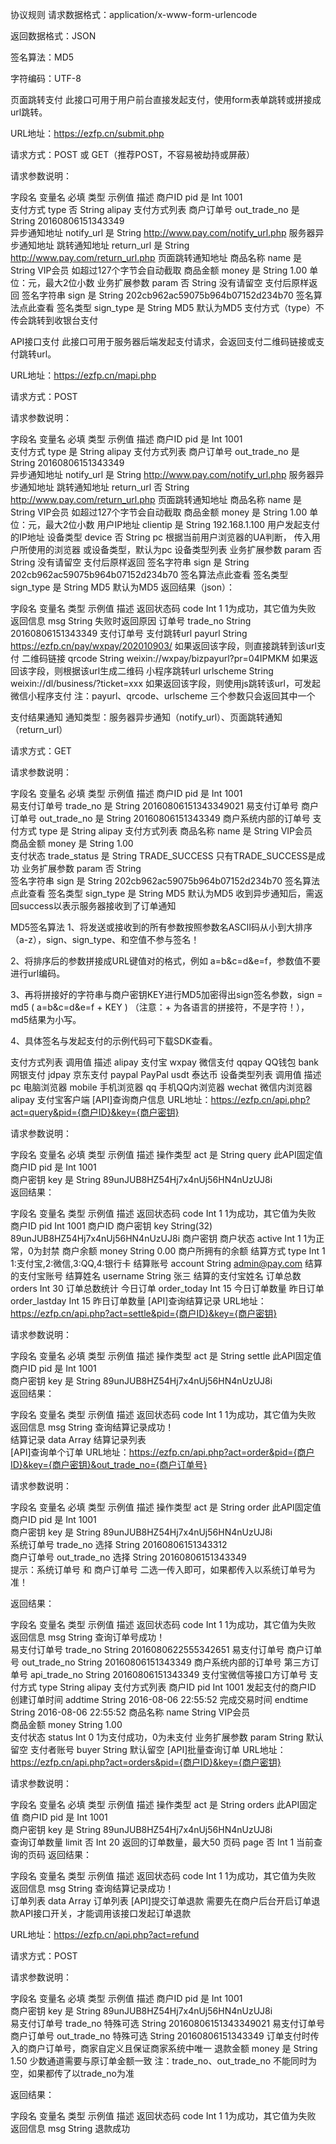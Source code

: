 协议规则
请求数据格式：application/x-www-form-urlencode

返回数据格式：JSON

签名算法：MD5

字符编码：UTF-8

页面跳转支付
此接口可用于用户前台直接发起支付，使用form表单跳转或拼接成url跳转。

URL地址：https://ezfp.cn/submit.php

请求方式：POST 或 GET（推荐POST，不容易被劫持或屏蔽）

请求参数说明：

字段名	变量名	必填	类型	示例值	描述
商户ID	pid	是	Int	1001	
支付方式	type	否	String	alipay	支付方式列表
商户订单号	out_trade_no	是	String	20160806151343349	
异步通知地址	notify_url	是	String	http://www.pay.com/notify_url.php	服务器异步通知地址
跳转通知地址	return_url	是	String	http://www.pay.com/return_url.php	页面跳转通知地址
商品名称	name	是	String	VIP会员	如超过127个字节会自动截取
商品金额	money	是	String	1.00	单位：元，最大2位小数
业务扩展参数	param	否	String	没有请留空	支付后原样返回
签名字符串	sign	是	String	202cb962ac59075b964b07152d234b70	签名算法点此查看
签名类型	sign_type	是	String	MD5	默认为MD5
支付方式（type）不传会跳转到收银台支付

API接口支付
此接口可用于服务器后端发起支付请求，会返回支付二维码链接或支付跳转url。

URL地址：https://ezfp.cn/mapi.php

请求方式：POST

请求参数说明：

字段名	变量名	必填	类型	示例值	描述
商户ID	pid	是	Int	1001	
支付方式	type	是	String	alipay	支付方式列表
商户订单号	out_trade_no	是	String	20160806151343349	
异步通知地址	notify_url	是	String	http://www.pay.com/notify_url.php	服务器异步通知地址
跳转通知地址	return_url	否	String	http://www.pay.com/return_url.php	页面跳转通知地址
商品名称	name	是	String	VIP会员	如超过127个字节会自动截取
商品金额	money	是	String	1.00	单位：元，最大2位小数
用户IP地址	clientip	是	String	192.168.1.100	用户发起支付的IP地址
设备类型	device	否	String	pc	根据当前用户浏览器的UA判断，
传入用户所使用的浏览器
或设备类型，默认为pc
设备类型列表
业务扩展参数	param	否	String	没有请留空	支付后原样返回
签名字符串	sign	是	String	202cb962ac59075b964b07152d234b70	签名算法点此查看
签名类型	sign_type	是	String	MD5	默认为MD5
返回结果（json）：

字段名	变量名	类型	示例值	描述
返回状态码	code	Int	1	1为成功，其它值为失败
返回信息	msg	String		失败时返回原因
订单号	trade_no	String	20160806151343349	支付订单号
支付跳转url	payurl	String	https://ezfp.cn/pay/wxpay/202010903/	如果返回该字段，则直接跳转到该url支付
二维码链接	qrcode	String	weixin://wxpay/bizpayurl?pr=04IPMKM	如果返回该字段，则根据该url生成二维码
小程序跳转url	urlscheme	String	weixin://dl/business/?ticket=xxx	如果返回该字段，则使用js跳转该url，可发起微信小程序支付
注：payurl、qrcode、urlscheme 三个参数只会返回其中一个

支付结果通知
通知类型：服务器异步通知（notify_url）、页面跳转通知（return_url）

请求方式：GET

请求参数说明：

字段名	变量名	必填	类型	示例值	描述
商户ID	pid	是	Int	1001	
易支付订单号	trade_no	是	String	20160806151343349021	易支付订单号
商户订单号	out_trade_no	是	String	20160806151343349	商户系统内部的订单号
支付方式	type	是	String	alipay	支付方式列表
商品名称	name	是	String	VIP会员	
商品金额	money	是	String	1.00	
支付状态	trade_status	是	String	TRADE_SUCCESS	只有TRADE_SUCCESS是成功
业务扩展参数	param	否	String		
签名字符串	sign	是	String	202cb962ac59075b964b07152d234b70	签名算法点此查看
签名类型	sign_type	是	String	MD5	默认为MD5
收到异步通知后，需返回success以表示服务器接收到了订单通知

MD5签名算法
1、将发送或接收到的所有参数按照参数名ASCII码从小到大排序（a-z），sign、sign_type、和空值不参与签名！

2、将排序后的参数拼接成URL键值对的格式，例如 a=b&c=d&e=f，参数值不要进行url编码。

3、再将拼接好的字符串与商户密钥KEY进行MD5加密得出sign签名参数，sign = md5 ( a=b&c=d&e=f + KEY ) （注意：+ 为各语言的拼接符，不是字符！），md5结果为小写。

4、具体签名与发起支付的示例代码可下载SDK查看。

支付方式列表
调用值	描述
alipay	支付宝
wxpay	微信支付
qqpay	QQ钱包
bank	网银支付
jdpay	京东支付
paypal	PayPal
usdt	泰达币
设备类型列表
调用值	描述
pc	电脑浏览器
mobile	手机浏览器
qq	手机QQ内浏览器
wechat	微信内浏览器
alipay	支付宝客户端
[API]查询商户信息
URL地址：https://ezfp.cn/api.php?act=query&pid={商户ID}&key={商户密钥}

请求参数说明：

字段名	变量名	必填	类型	示例值	描述
操作类型	act	是	String	query	此API固定值
商户ID	pid	是	Int	1001	
商户密钥	key	是	String	89unJUB8HZ54Hj7x4nUj56HN4nUzUJ8i	
返回结果：

字段名	变量名	类型	示例值	描述
返回状态码	code	Int	1	1为成功，其它值为失败
商户ID	pid	Int	1001	商户ID
商户密钥	key	String(32)	89unJUB8HZ54Hj7x4nUj56HN4nUzUJ8i	商户密钥
商户状态	active	Int	1	1为正常，0为封禁
商户余额	money	String	0.00	商户所拥有的余额
结算方式	type	Int	1	1:支付宝,2:微信,3:QQ,4:银行卡
结算账号	account	String	admin@pay.com	结算的支付宝账号
结算姓名	username	String	张三	结算的支付宝姓名
订单总数	orders	Int	30	订单总数统计
今日订单	order_today	Int	15	今日订单数量
昨日订单	order_lastday	Int	15	昨日订单数量
[API]查询结算记录
URL地址：https://ezfp.cn/api.php?act=settle&pid={商户ID}&key={商户密钥}

请求参数说明：

字段名	变量名	必填	类型	示例值	描述
操作类型	act	是	String	settle	此API固定值
商户ID	pid	是	Int	1001	
商户密钥	key	是	String	89unJUB8HZ54Hj7x4nUj56HN4nUzUJ8i	
返回结果：

字段名	变量名	类型	示例值	描述
返回状态码	code	Int	1	1为成功，其它值为失败
返回信息	msg	String	查询结算记录成功！	
结算记录	data	Array	结算记录列表	
[API]查询单个订单
URL地址：https://ezfp.cn/api.php?act=order&pid={商户ID}&key={商户密钥}&out_trade_no={商户订单号}

请求参数说明：

字段名	变量名	必填	类型	示例值	描述
操作类型	act	是	String	order	此API固定值
商户ID	pid	是	Int	1001	
商户密钥	key	是	String	89unJUB8HZ54Hj7x4nUj56HN4nUzUJ8i	
系统订单号	trade_no	选择	String	20160806151343312	
商户订单号	out_trade_no	选择	String	20160806151343349	
提示：系统订单号 和 商户订单号 二选一传入即可，如果都传入以系统订单号为准！

返回结果：

字段名	变量名	类型	示例值	描述
返回状态码	code	Int	1	1为成功，其它值为失败
返回信息	msg	String	查询订单号成功！	
易支付订单号	trade_no	String	2016080622555342651	易支付订单号
商户订单号	out_trade_no	String	20160806151343349	商户系统内部的订单号
第三方订单号	api_trade_no	String	20160806151343349	支付宝微信等接口方订单号
支付方式	type	String	alipay	支付方式列表
商户ID	pid	Int	1001	发起支付的商户ID
创建订单时间	addtime	String	2016-08-06 22:55:52	
完成交易时间	endtime	String	2016-08-06 22:55:52	
商品名称	name	String	VIP会员	
商品金额	money	String	1.00	
支付状态	status	Int	0	1为支付成功，0为未支付
业务扩展参数	param	String		默认留空
支付者账号	buyer	String		默认留空
[API]批量查询订单
URL地址：https://ezfp.cn/api.php?act=orders&pid={商户ID}&key={商户密钥}

请求参数说明：

字段名	变量名	必填	类型	示例值	描述
操作类型	act	是	String	orders	此API固定值
商户ID	pid	是	Int	1001	
商户密钥	key	是	String	89unJUB8HZ54Hj7x4nUj56HN4nUzUJ8i	
查询订单数量	limit	否	Int	20	返回的订单数量，最大50
页码	page	否	Int	1	当前查询的页码
返回结果：

字段名	变量名	类型	示例值	描述
返回状态码	code	Int	1	1为成功，其它值为失败
返回信息	msg	String	查询结算记录成功！	
订单列表	data	Array		订单列表
[API]提交订单退款
需要先在商户后台开启订单退款API接口开关，才能调用该接口发起订单退款

URL地址：https://ezfp.cn/api.php?act=refund

请求方式：POST

请求参数说明：

字段名	变量名	必填	类型	示例值	描述
商户ID	pid	是	Int	1001	
商户密钥	key	是	String	89unJUB8HZ54Hj7x4nUj56HN4nUzUJ8i	
易支付订单号	trade_no	特殊可选	String	20160806151343349021	易支付订单号
商户订单号	out_trade_no	特殊可选	String	20160806151343349	订单支付时传入的商户订单号，商家自定义且保证商家系统中唯一
退款金额	money	是	String	1.50	少数通道需要与原订单金额一致
注：trade_no、out_trade_no 不能同时为空，如果都传了以trade_no为准

返回结果：

字段名	变量名	类型	示例值	描述
返回状态码	code	Int	1	1为成功，其它值为失败
返回信息	msg	String	退款成功	
